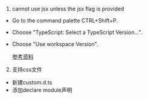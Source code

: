 1. cannot use jsx unless the jsx flag is provided

- Go to the command palette CTRL+Shift+P.
- Choose "TypeScript: Select a TypeScript Version...".
- Choose "Use workspace Version".

    [参考资料](https://stackoverflow.com/questions/50432556/cannot-use-jsx-unless-the-jsx-flag-is-provided)

2. 支持css文件

- 新建custom.d.ts
- 添加declare module声明
